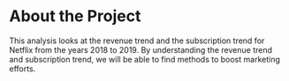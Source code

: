 # About the Project

This analysis looks at the revenue trend and the subscription trend for Netflix from the years 2018 to 2019. By understanding the revenue trend and subscription trend, we will be able to find methods to boost marketing efforts.




